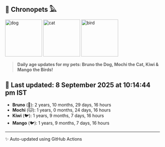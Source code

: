 ## 🐾 Chronopets 𓅓

<img src="https://media.giphy.com/media/3oriO0OEd9QIDdllqo/giphy.gif" width="120" height="120" alt="dog"> <img src="https://media.giphy.com/media/OmK8lulOMQ9XO/giphy.gif" width="120" height="120" alt="cat"> <img src="https://media.giphy.com/media/1dMNq7sH2v5i/giphy.gif" width="120" height="120" alt="bird"> 

> **Daily age updates for my pets: Bruno the Dog, Mochi the Cat, Kiwi & Mango the Birds!**

## 📅 Last updated: 8 September 2025 at 10:14:44 pm IST

- **Bruno** (🐶): 2 years, 10 months, 29 days, 16 hours
- **Mochi** (🐱): 1 years, 0 months, 24 days, 16 hours
- **Kiwi** (🐦): 1 years, 9 months, 7 days, 16 hours
- **Mango** (🐦): 1 years, 9 months, 7 days, 16 hours

---
✨ Auto-updated using GitHub Actions
